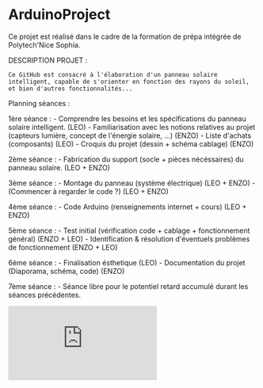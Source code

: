 # ArduinoProject

Ce projet est réalisé dans le cadre de la formation de prépa intégrée de Polytech'Nice Sophia.


DESCRIPTION PROJET :

    Ce GitHub est consacré à l'élaboration d'un panneau solaire intelligent, capable de s'orienter en fonction des rayons du soleil, et bien d'autres fonctionnalités...


Planning séances :

  1ère séance :
    - Comprendre les besoins et les spécifications du panneau solaire intelligent. (LEO)
    - Familiarisation avec les notions relatives au projet (capteurs lumière, concept de l'énergie solaire, ...) (ENZO)
    - Liste d'achats (composants) (LEO)
    - Croquis du projet (dessin + schéma cablage) (ENZO)

  2ème séance : 
    - Fabrication du support (socle + pièces nécéssaires) du panneau solaire. (LEO + ENZO)

  3ème séance : 
    - Montage du panneau (système électrique) (LEO + ENZO)
    - (Commencer à regarder le code ?) (LEO + ENZO)

  4ème séance :
    - Code Arduino (renseignements internet + cours) (LEO + ENZO)

  5ème séance : 
    - Test initial (vérification code + cablage + fonctionnement général) (ENZO + LEO)
    - Identification & résolution d'éventuels problèmes de fonctionnement (ENZO + LEO)

  6ème séance : 
    - Finalisation ésthetique (LEO)
    - Documentation du projet (Diaporama, schéma, code) (ENZO)

  7ème séance : 
    - Séance libre pour le potentiel retard accumulé durant les séances précédentes. 

![alt tag](https://github.com/EnzoLp/ArduinoProject/files/13677244/diagrammeGantt.pdf)
